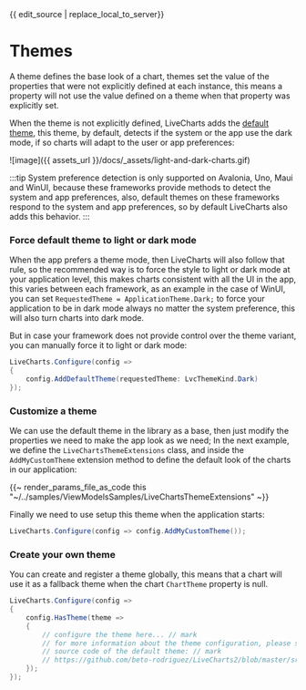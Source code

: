 <div id="edit-this-article-source">
    {{ edit_source | replace_local_to_server}}
</div>

# Themes

A theme defines the base look of a chart, themes set the value of the properties that were not explicitly defined at each instance, 
this means a property will not use the value defined on a theme when that property was explicitly set.

When the theme is not explicitly defined, LiveCharts adds the 
[default theme](https://github.com/beto-rodriguez/LiveCharts2/blob/master/src/skiasharp/LiveChartsCore.SkiaSharp/ThemesExtensions.cs), 
this theme, by default, detects if the system or the app use the dark mode, if so charts will adapt to the user or app preferences:

![image]({{ assets_url }}/docs/_assets/light-and-dark-charts.gif)

:::tip
System preference detection is only supported on Avalonia, Uno, Maui and WinUI, because these frameworks provide methods to detect the system 
and app preferences, also, default themes on these frameworks respond to the system and app preferences, so by default LiveCharts also adds this behavior.
:::

### Force default theme to light or dark mode

When the app prefers a theme mode, then LiveCharts will also follow that rule, so the recommended way is to force the style to light or dark mode
at your application level, this makes charts consistent with all the UI in the app, this varies between each framework, as an example in the case
of WinUI, you can set `RequestedTheme = ApplicationTheme.Dark;` to force your application to be in dark mode always no matter the system preference,
this will also turn charts into dark mode.

But in case your framework does not provide control over the theme variant, you can manually force it to light or dark mode:

```c#
LiveCharts.Configure(config => 
{
    config.AddDefaultTheme(requestedTheme: LvcThemeKind.Dark)
});
```

### Customize a theme

We can use the default theme in the library as a base, then just modify the properties we need to make the app look as we need;
In the next example, we define the `LiveChartsThemeExtensions` class, and inside the `AddMyCustomTheme` extension method to define 
the default look of the charts in our application:

{{~ render_params_file_as_code this "~/../samples/ViewModelsSamples/LiveChartsThemeExtensions" ~}}

Finally we need to use setup this theme when the application starts:

```c#
LiveCharts.Configure(config => config.AddMyCustomTheme());
```

### Create your own theme

You can create and register a theme globally, this means that a chart will use it as a fallback theme when the chart `ChartTheme` property is null.

```c#
LiveCharts.Configure(config =>
{
    config.HasTheme(theme =>
    {
        // configure the theme here... // mark
        // for more information about the theme configuration, please see the // mark
        // source code of the default theme: // mark
        // https://github.com/beto-rodriguez/LiveCharts2/blob/master/src/skiasharp/LiveChartsCore.SkiaSharp/ThemesExtensions.cs
    });
});
```
